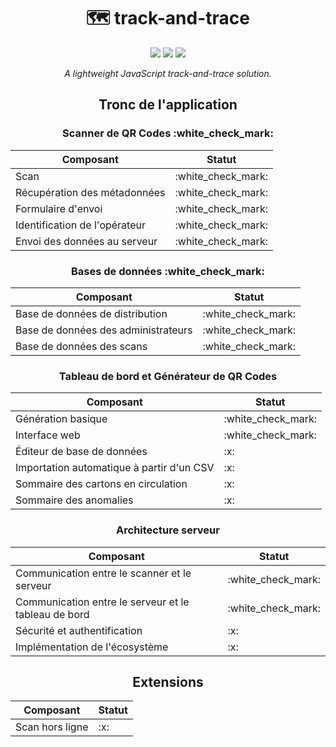 <div align="center">
	<h1>🗺️ track-and-trace</h1>
	<img src="https://img.shields.io/github/license/leogaudin/track-and-trace" />
	<img src="https://img.shields.io/static/v1?label=android&message=%3E%205%2E0&color=brightgreen" />
	<img src="https://img.shields.io/static/v1?label=ios&message=%3E%2012%2E4&color=blueviolet" />
	<p><i>A lightweight JavaScript track-and-trace solution.</i></p>
	<h2 id="tronc-de-l-application">Tronc de l&#39;application</h2>
	<h3 id="scanner-de-qr-codes">Scanner de QR Codes :white_check_mark:</h3>
	<table>
		<thead>
			<tr>
				<th>Composant</th>
				<th>Statut</th>
			</tr>
		</thead>
		<tbody>
			<tr>
				<td>Scan</td>
				<td>:white_check_mark:</td>
			</tr>
			<tr>
				<td>Récupération des métadonnées</td>
				<td>:white_check_mark:</td>
			</tr>
			<tr>
				<td>Formulaire d&#39;envoi</td>
				<td>:white_check_mark:</td>
			</tr>
			<tr>
				<td>Identification de l&#39;opérateur</td>
				<td>:white_check_mark:</td>
			</tr>
			<tr>
				<td>Envoi des données au serveur</td>
				<td>:white_check_mark:</td>
			</tr>
		</tbody>
	</table>
	<h3 id="bases-de-donn-es">Bases de données :white_check_mark:</h3>
	<table>
		<thead>
			<tr>
				<th>Composant</th>
				<th>Statut</th>
			</tr>
		</thead>
		<tbody>
			<tr>
				<td>Base de données de distribution</td>
				<td>:white_check_mark:</td>
			</tr>
			<tr>
				<td>Base de données des administrateurs</td>
				<td>:white_check_mark:</td>
			</tr>
			<tr>
				<td>Base de données des scans</td>
				<td>:white_check_mark:</td>
			</tr>
		</tbody>
	</table>
	<h3 id="tableau-de-bord-et-g-n-rateur-de-qr-codes">Tableau de bord et Générateur de QR Codes</h3>
	<table>
		<thead>
			<tr>
				<th>Composant</th>
				<th>Statut</th>
			</tr>
		</thead>
		<tbody>
			<tr>
				<td>Génération basique</td>
				<td>:white_check_mark:</td>
			</tr>
			<tr>
				<td>Interface web</td>
				<td>:white_check_mark:</td>
			</tr>
			<tr>
				<td>Éditeur de base de données</td>
				<td>:x:</td>
			</tr>
			<tr>
				<td>Importation automatique à partir d&#39;un CSV</td>
				<td>:x:</td>
			</tr>
			<tr>
				<td>Sommaire des cartons en circulation</td>
				<td>:x:</td>
			</tr>
			<tr>
				<td>Sommaire des anomalies</td>
				<td>:x:</td>
			</tr>
		</tbody>
	</table>
	<h3 id="architecture-serveur">Architecture serveur</h3>
	<table>
		<thead>
			<tr>
				<th>Composant</th>
				<th>Statut</th>
			</tr>
		</thead>
		<tbody>
			<tr>
				<td>Communication entre le scanner et le serveur</td>
				<td>:white_check_mark:</td>
			</tr>
			<tr>
				<td>Communication entre le serveur et le tableau de bord</td>
				<td>:white_check_mark:</td>
			</tr>
			<tr>
				<td>Sécurité et authentification</td>
				<td>:x:</td>
			</tr>
			<tr>
				<td>Implémentation de l&#39;écosystème</td>
				<td>:x:</td>
			</tr>
		</tbody>
	</table>
	<h2 id="extensions">Extensions</h2>
	<table>
		<thead>
			<tr>
				<th>Composant</th>
				<th>Statut</th>
			</tr>
		</thead>
		<tbody>
			<tr>
				<td>Scan hors ligne</td>
				<td>:x:</td>
			</tr>
		</tbody>
	</table>
</div>
